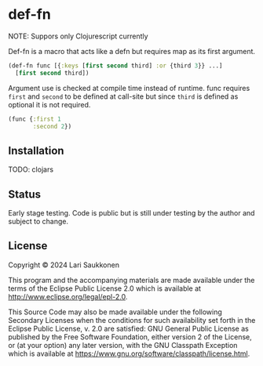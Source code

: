 # def-fn

NOTE: Suppors only Clojurescript currently

Def-fn is a macro that acts like a defn but requires map as its first argument.

``` clojure
(def-fn func [{:keys [first second third] :or {third 3}} ...]
  [first second third])
```

Argument use is checked at compile time instead of runtime. func requires `first` and `second` to be defined at call-site but since `third` is defined as optional it is not required.

``` clojure
(func {:first 1
       :second 2})
```

## Installation

TODO: clojars

## Status
Early stage testing. Code is public but is still under testing by the author and subject to change.

## License

Copyright © 2024 Lari Saukkonen

This program and the accompanying materials are made available under the
terms of the Eclipse Public License 2.0 which is available at
http://www.eclipse.org/legal/epl-2.0.

This Source Code may also be made available under the following Secondary
Licenses when the conditions for such availability set forth in the Eclipse
Public License, v. 2.0 are satisfied: GNU General Public License as published by
the Free Software Foundation, either version 2 of the License, or (at your
option) any later version, with the GNU Classpath Exception which is available
at https://www.gnu.org/software/classpath/license.html.
